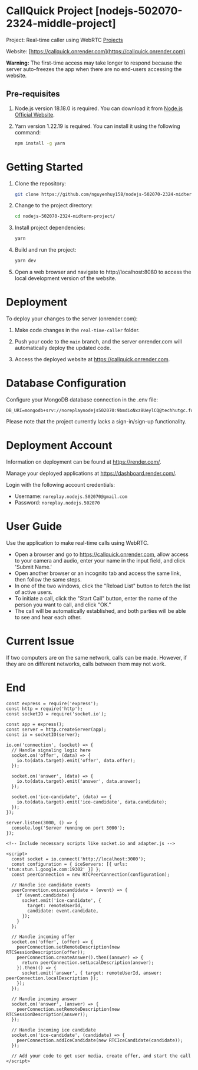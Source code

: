 # CallQuick Project [nodejs-502070-2324-middle-project]

Project: Real-time caller using WebRTC [Projects](https://drive.google.com/file/d/15Jn0WJvZvjyFAVr_qeT0fVKYVj8L6Eqs/view)

Website: [https://callquick.onrender.com](https://callquick.onrender.com)

**Warning:** The first-time access may take longer to respond because the server auto-freezes the app when there are no end-users accessing the website.

## Pre-requisites

1. Node.js version 18.18.0 is required. You can download it from [Node.js Official Website](https://nodejs.org/en/).

2. Yarn version 1.22.19 is required. You can install it using the following command:

    ```bash
    npm install -g yarn
    ```

# Getting Started

1. Clone the repository:
    ```bash
    git clone https://github.com/nguyenhuy158/nodejs-502070-2324-midterm-project
    ```
2. Change to the project directory:
    ```bash
    cd nodejs-502070-2324-midterm-project/
    ```
3. Install project dependencies:
    ```bash
    yarn
    ```
4. Build and run the project:
    ```bash
    yarn dev
    ```
5. Open a web browser and navigate to http://localhost:8080 to access the local development version of the website.

# Deployment

To deploy your changes to the server (onrender.com):

1. Make code changes in the `real-time-caller` folder.

2. Push your code to the `main` branch, and the server onrender.com will automatically deploy the updated code.

3. Access the deployed website at https://callquick.onrender.com.

# Database Configuration

Configure your MongoDB database connection in the .env file:

```env
DB_URI=mongodb+srv://noreplaynodejs502070:9bmdioNxz8UeylCQ@techhutgc.foofgxp.mongodb.net/ChitChatConnect
```

Please note that the project currently lacks a sign-in/sign-up functionality.

# Deployment Account

Information on deployment can be found at https://render.com/.

Manage your deployed applications at https://dashboard.render.com/.

Login with the following account credentials:

-   Username: `noreplay.nodejs.502070@gmail.com`
-   Password: `noreplay.nodejs.502070`

# User Guide

Use the application to make real-time calls using WebRTC.

-   Open a browser and go to https://callquick.onrender.com, allow access to your camera and audio, enter your name in the input field, and click 'Submit Name.'
-   Open another browser or an incognito tab and access the same link, then follow the same steps.
-   In one of the two windows, click the "Reload List" button to fetch the list of active users.
-   To initiate a call, click the "Start Call" button, enter the name of the person you want to call, and click "OK."
-   The call will be automatically established, and both parties will be able to see and hear each other.

# Current Issue

If two computers are on the same network, calls can be made. However, if they are on different networks, calls between them may not work.

# End


```
const express = require('express');
const http = require('http');
const socketIO = require('socket.io');

const app = express();
const server = http.createServer(app);
const io = socketIO(server);

io.on('connection', (socket) => {
  // Handle signaling logic here
  socket.on('offer', (data) => {
    io.to(data.target).emit('offer', data.offer);
  });

  socket.on('answer', (data) => {
    io.to(data.target).emit('answer', data.answer);
  });

  socket.on('ice-candidate', (data) => {
    io.to(data.target).emit('ice-candidate', data.candidate);
  });
});

server.listen(3000, () => {
  console.log('Server running on port 3000');
});

```

```
<!-- Include necessary scripts like socket.io and adapter.js -->

<script>
  const socket = io.connect('http://localhost:3000');
  const configuration = { iceServers: [{ urls: 'stun:stun.l.google.com:19302' }] };
  const peerConnection = new RTCPeerConnection(configuration);

  // Handle ice candidate events
  peerConnection.onicecandidate = (event) => {
    if (event.candidate) {
      socket.emit('ice-candidate', {
        target: remoteUserId,
        candidate: event.candidate,
      });
    }
  };

  // Handle incoming offer
  socket.on('offer', (offer) => {
    peerConnection.setRemoteDescription(new RTCSessionDescription(offer));
    peerConnection.createAnswer().then((answer) => {
      return peerConnection.setLocalDescription(answer);
    }).then(() => {
      socket.emit('answer', { target: remoteUserId, answer: peerConnection.localDescription });
    });
  });

  // Handle incoming answer
  socket.on('answer', (answer) => {
    peerConnection.setRemoteDescription(new RTCSessionDescription(answer));
  });

  // Handle incoming ice candidate
  socket.on('ice-candidate', (candidate) => {
    peerConnection.addIceCandidate(new RTCIceCandidate(candidate));
  });

  // Add your code to get user media, create offer, and start the call
</script>
```

